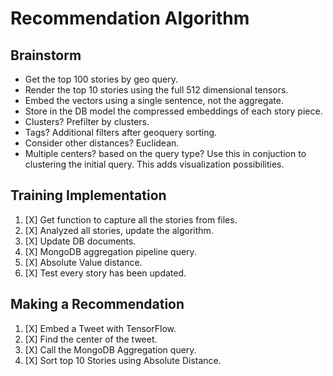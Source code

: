 # Recommendation Algorithm

## Brainstorm

* Get the top 100 stories by geo query.
* Render the top 10 stories using the full 512 dimensional tensors.
* Embed the vectors using a single sentence, not the aggregate.
* Store in the DB model the compressed embeddings of each story piece.
* Clusters? Prefilter by clusters.
* Tags? Additional filters after geoquery sorting.
* Consider other distances? Euclidean.
* Multiple centers? based on the query type? Use this in conjuction to clustering the initial query. This adds visualization possibilities.


## Training Implementation

1. [X] Get function to capture all the stories from files.
2. [X] Analyzed all stories, update the algorithm.
3. [X] Update DB documents.
4. [X] MongoDB aggregation pipeline query.
5. [X] Absolute Value distance.
6. [X] Test every story has been updated.


## Making a Recommendation

1. [X] Embed a Tweet with TensorFlow.
2. [X] Find the center of the tweet.
3. [X] Call the MongoDB Aggregation query.
4. [X] Sort top 10 Stories using Absolute Distance.
